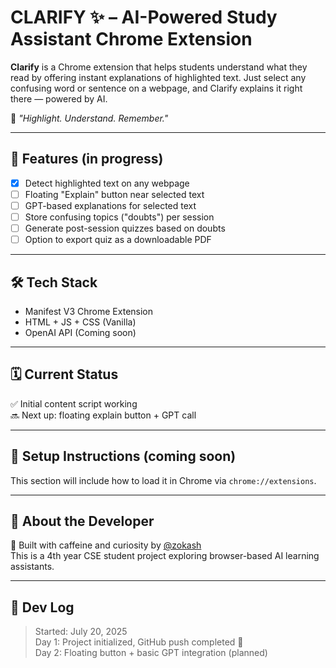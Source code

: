 # CLARIFY ✨ – AI-Powered Study Assistant Chrome Extension

**Clarify** is a Chrome extension that helps students understand what they read by offering instant explanations of highlighted text. Just select any confusing word or sentence on a webpage, and Clarify explains it right there — powered by AI.

📘 _"Highlight. Understand. Remember."_

---

## 🧠 Features (in progress)

- [x] Detect highlighted text on any webpage
- [ ] Floating "Explain" button near selected text
- [ ] GPT-based explanations for selected text
- [ ] Store confusing topics ("doubts") per session
- [ ] Generate post-session quizzes based on doubts
- [ ] Option to export quiz as a downloadable PDF

---

## 🛠️ Tech Stack

- Manifest V3 Chrome Extension
- HTML + JS + CSS (Vanilla)
- OpenAI API (Coming soon)

---

## 🗓️ Current Status

✅ Initial content script working  
🔜 Next up: floating explain button + GPT call

---

## 📌 Setup Instructions (coming soon)

This section will include how to load it in Chrome via `chrome://extensions`.

---

## 🤖 About the Developer

👋 Built with caffeine and curiosity by [@zokash](https://github.com/zokash)  
This is a 4th year CSE student project exploring browser-based AI learning assistants.

---

## 📅 Dev Log

> Started: July 20, 2025  
> Day 1: Project initialized, GitHub push completed 🎉  
> Day 2: Floating button + basic GPT integration (planned)
